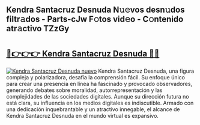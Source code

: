 ## Kendra Santacruz Desnuda N𝚞𝚎vos desn𝚞dos filtr𝚊dos - Parts-cJw F𝚘tos vid𝚎o - C𝚘ntenido atr𝚊ctivo TZzGy

# <h2><a href="http://mb4bf8.tromn.icu/?c=Kendra+Santacruz+Desnuda">🔗👉👉👉 Kendra Santacruz Desnuda 🔗🔗</a></h2>

[![Kendra Santacruz Desnuda nuevo](https://i.imgur.com/pEAQMta.gif)](http://mb4bf8.tromn.icu/?c=Kendra+Santacruz+Desnuda)
Kendra Santacruz Desnuda, una figura compleja y polarizadora, desafía la comprensión fácil. Su enfoque único para crear una presencia en línea ha fascinado y provocado observadores, generando debates sobre moralidad, autorrepresentación y las complejidades de las sociedades digitales. Aunque su dirección futura no está clara, su influencia en los medios digitales es indiscutible. Armado con una dedicación inquebrantable y un atractivo innegable, el alcance de Kendra Santacruz Desnuda en el mundo virtual es expansivo.
